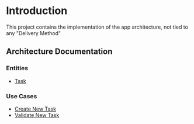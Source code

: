# Introduction

This project contains the implementation of the app architecture, not tied to any "Delivery Method"

## Architecture Documentation

### Entities
* [Task](/packages/todo-core/docs/entities/Task.puml)

### Use Cases
* [Create New Task](/packages/todo-core/docs/use-case/create-task.md)
* [Validate New Task](/packages/todo-core/docs/use-case/validate-new-task.md)
